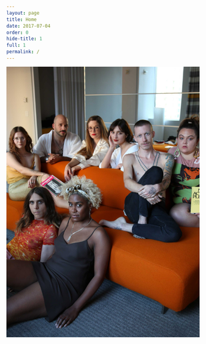 ```yaml
---
layout: page
title: Home
date: 2017-07-04
order: 0
hide-title: 1
full: 1
permalink: /
---
```


<img src="assets/crew.jpg">
